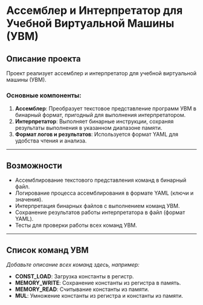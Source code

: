 # Ассемблер и Интерпретатор для Учебной Виртуальной Машины (УВМ)

## Описание проекта

Проект реализует ассемблер и интерпретатор для учебной виртуальной машины (УВМ).

### Основные компоненты:
1. **Ассемблер**: Преобразует текстовое представление программ УВМ в бинарный формат, пригодный для выполнения интерпретатором.
2. **Интерпретатор**: Выполняет бинарные инструкции, сохраняя результаты выполнения в указанном диапазоне памяти.
3. **Формат логов и результатов**: Используется формат YAML для удобства чтения и анализа.

---

## Возможности

- Ассемблирование текстового представления команд в бинарный файл.
- Логирование процесса ассемблирования в формате YAML (ключи и значения).
- Интерпретация бинарных файлов с выполнением команд УВМ.
- Сохранение результатов работы интерпретатора в файл (формат YAML).
- Тесты для проверки работы всех команд УВМ.

---

## Список команд УВМ

*Добавьте описание всех команд здесь, например:*
- **CONST_LOAD**: Загрузка константы в регистр.
- **MEMORY_WRITE**: Сохранение константы из регистра в память.
- **MEMORY_READ**: Считывание константы из памяти.
- **MUL**: Умножение константы из регистра и константы из памяти.
